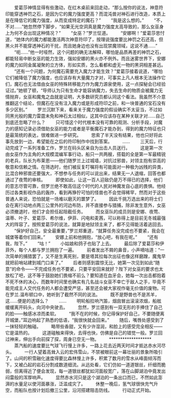 　　爱葛莎神情显得有些激动，在红木桌前来回走动，“那么按你的说法，神意符印能穿透神罚之石，是因为它的魔力强度更高？而混沌兽对神石进行改造，本质上是在降低它的魔力强度，从而变成特定的魔石？”
　　“我是这么想的。”
　　“不，不对……”她忽然停下脚步，“如果无光空洞真是魔力强度太高导致的，那么女巫身上为何不会出现这种情况？”
　　“女巫？”罗兰怔道。
　　“安娜啊！”爱葛莎思忖道，“她体内的魔力都能激活两次神意符印了，按理说强度要比神罚之石还高，但黑火并不能穿透神石的干扰，而且她身边也没有出现禁魔领域，这说不通……”
　　“呃……”他一时哑然，这个问题的确无法解释，哪怕是品质再差的神罚之石，都能轻易中断女巫的能力生效，强如安娜的黑火亦不例外。而且迷雾世界下，安娜的魔力如同金属凝聚的立方体，形如实质，怎么看都和虚无一物的黑洞相差甚远。
　　“还有一个问题，为何魔石需要充入魔力才能生效？”爱葛莎接着说道，“哪怕它们被降低了魔力强度，也应该存有大量魔力才对，可事实上凡人根本无法操作它们，魔石也无法借由女巫的特殊转移能力作为魔力源泉使用，这一点探秘会已经验证过。”她顿了顿，“导师认为只有生命才能容纳魔力，失去生命的物质会被魔力无情抛弃，女巫和魔鬼之血就是证明，大多数研究员都认同这个看法。我虽然不介意推翻这个结论，但魔石在没有注入魔力或是形成符印之前，和一块普通的宝石没有多少区别。”
　　罗兰沉默下来，看来关于魔力强度的假设确实不太妥当，不过如同黑光般的魔力雷霆未免和神石太过相似，这其中应该存在某种关联才对……自己到底还忽略了什么？
　　只可惜这个时代根本没有可靠的观测、分析手段，对魔力的感知记录必须借助女巫的能力或者是平衡魔石才能办到，得到的魔力特征也只是最笼统的表达，很难做进一步研究。
　　思索了半天没有结果，他也只好将此事先放到一边，希望能在之后的符印制作中找到答案。
　　……
　　三天后，行动完成了一系列准备工作，罗兰在码头区亲自为出击人员送行。
　　这是第一次由女巫作为主角的大规模混编军事行动，船只一共两艘，搭载的全是第一军最精锐的老兵，队长为布莱恩——他们随罗兰上过城墙，对抗过邪兽，对领主抱有崇高的敬意和信赖之情。在筛选时，他们被反复叮嘱将有可能面对一种极为凶残的异类，比混合种邪兽还要强大，不想参与任务的可以说出来，结果无一人退缩，回答也都通过了夜莺的审核。
　　即使如此，让这一百人迎敌仍是万不得已的选择，他们的意志尽管可靠，但罗兰绝不敢高估这个时代的人民对神魔发自心底的畏惧。他经历过各类影视作品的轰炸，看到再狰狞可怕的怪兽也不会觉得稀罕，然而对于这些普通人来说，恐怕就是一场难以磨灭的噩梦了。
　　因此千挑万选出来的将士们会在离行动地点两三公里外的河边布防，并不直接参与猎捕，除非发生意外，女巫必须撤退时，他们才会担任起阻截任务。
　　而女巫队的成员则是安娜、夜莺、温蒂、叶子、爱葛莎、希尔维，伊菲、闪电和麦茜，可以称得上是目前无冬城最强大的阵容了。按照爱葛莎的说法，就算是地狱领主来了，都不见得能活着逃回去。
　　“保护好自己，安全最重要，”罗兰郑重道，“就算任务没完成也不要紧，我会在城堡等着你们回来。”
　　安娜上前和他拥抱，“放心吧，有我在呢。”
　　“还有我，陛下。”
　　“咕！”
　　小姑娘和鸽子也贴了上去。
　　最后除了爱葛莎和伊菲外，每个人都与罗兰拥抱了一遍。
　　前者发出不屑的鼻音，小声嘀咕道：“一次简单的捕猎罢了，又不是生离死别，要是塔其拉每次出征也像这样磨蹭，魔鬼早就把前哨站建到城门口来了。”
　　后者则感到震惊无比，她第一次见到如此“随意”的命令——不完成任务也不要紧，只要平安回来就好？陛下对女巫的要求也太放松了吧，这不等于鼓励她们畏缩不前么？要知道在血牙会，她每一次出击都抱着不死不休的决心，而数年时间里也确实有几名战斗女巫不幸亡于敌人之手，毕竟不能完成主人交代任务的人都会遭受严惩，甚至还会被大家视作毫无价值的废物。可在罗兰.温布顿口中，她听到了截然不同的说法。
　　既不是野兽也不是羔羊，这……便是的选择么？
　　……
　　明轮船拉响汽笛，烟囱冒出滚滚浓烟，船舷缓缓离开码头，向河中央驶去。
　　忽然，罗兰感到有一双无形的手捧住了自己的脸——触感冰凉而柔软。
　　“我不在的时候，你记得保护好自己，不要随便离开城堡，”耳边响起了熟悉的低语，“我很快就会回来。”
　　随后，嘴唇处感受到了一抹轻轻的触碰。
　　略带些香甜，又有少许湿润，和脸上的感受完全相反——它是温热的。
　　这道碰触来得快，去得也快，仿佛是自己的错觉一般。罗兰回过神来，伸出手向前探了探，周身已空无一物。
　　*******************
　　蒸汽船的速度要比气球飞行慢上许多，一路上花去近两天时间才抵达赤水河尽头。
　　一行人望着高耸入云的宏伟雪山，不禁被眼前这一幕壮丽的景象所吸引了。山间的积雪融化速度得要比森林慢上许多，积累了数月的雪水从峰面倾泻而下，又被凸起的岩石分割成数道细流。从远处看，它们仿如一道道银丝，纤细而脆弱，但离得近了便会发现，每一道银丝都犹如河面般宽广，落在山脚湖泊中竟发出闷雷般的浑厚响声。
　　显然赤水河只是这个湖泊的一条出口而已，不然如此澎湃的水量足以使河面暴涨，泛滥成灾了。
　　休整一晚后，氢气球很快充气升空，而船队也按计划后撤三公里，沿河搭建阻击防线。
　　行动正式开始。